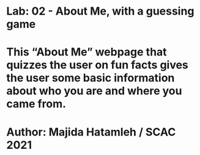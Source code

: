 # Lab: 02 - About Me, with a guessing game

# This “About Me” webpage that quizzes the user on fun facts gives the user some basic information about who you are and where you came from.

# Author: Majida Hatamleh / SCAC 2021 